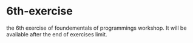 # 6th-exercise
the 6th exercise of foundementals of programmings workshop.
It will be available after the end of exercises limit.
